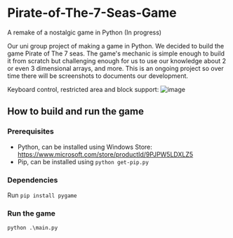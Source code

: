 # Pirate-of-The-7-Seas-Game
A remake of a nostalgic game in Python (In progress)

Our uni group project of making a game in Python. We decided to build the game Pirate of The 7 seas. The game's mechanic is simple enough to build it from scratch but challenging enough for us to use our knowledge about 2 or even 3 dimensional arrays, and more.
This is an ongoing project so over time there will be screenshots to documents our development.

Keyboard control, restricted area and block support:
![image](https://user-images.githubusercontent.com/84757707/206679753-ea9f8622-8993-4246-afae-521e726dc02b.png)

## How to build and run the game
### Prerequisites
- Python, can be installed using Windows Store: https://www.microsoft.com/store/productId/9PJPW5LDXLZ5
- Pip, can be installed using `python get-pip.py`

### Dependencies
Run `pip install pygame`
### Run the game
`python .\main.py`
